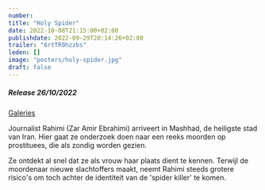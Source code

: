 ```yaml
---
number: 
title: "Holy Spider"
date: 2022-10-08T21:15:00+02:00
publishdate: 2022-09-29T20:14:26+02:00
trailer: "6rtTR9hzzbs"
leden: []
image: "posters/holy-spider.jpg"
draft: false
---
```


##### Release 26/10/2022

[Galeries](https://galeries.be/nl/premiere-holy-spider/)

Journalist Rahimi (Zar Amir Ebrahimi) arriveert in Mashhad, de heiligste
stad van Iran. Hier gaat ze onderzoek doen naar een reeks moorden op
prostituees, die als zondig worden gezien.
 <!--more-->
Ze ontdekt al snel dat ze als vrouw haar plaats dient te kennen.
Terwijl de moordenaar nieuwe slachtoffers maakt, neemt Rahimi steeds
grotere risico's om toch achter de identiteit van de 'spider killer' te komen.